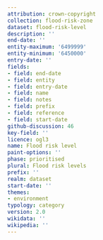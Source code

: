 ```yaml
---
attribution: crown-copyright
collection: flood-risk-zone
dataset: flood-risk-level
description: ''
end-date: ''
entity-maximum: '6499999'
entity-minimum: '6450000'
entry-date: ''
fields:
- field: end-date
- field: entity
- field: entry-date
- field: name
- field: notes
- field: prefix
- field: reference
- field: start-date
github-discussion: 46
key-field: ''
licence: ogl3
name: Flood risk level
paint-options: ''
phase: prioritised
plural: Flood risk levels
prefix: ''
realm: dataset
start-date: ''
themes:
- environment
typology: category
version: 2.0
wikidata: ''
wikipedia: ''
---
```


